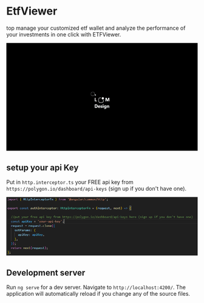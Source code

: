 # EtfViewer

top manage your customized etf wallet and analyze the performance of your investments in one click with ETFViewer.

![Demo](public/clipETF.gif)

## setup your api Key

Put in `http.interceptor.ts` your FREE api key from `https://polygon.io/dashboard/api-keys` (sign up if you don't have one).

![Demo](public/apikey.png)

## Development server

Run `ng serve` for a dev server. Navigate to `http://localhost:4200/`. The application will automatically reload if you change any of the source files.
